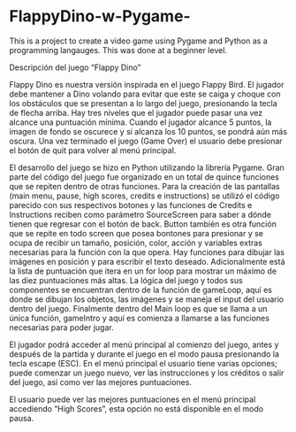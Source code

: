 # FlappyDino-w-Pygame-
This is a project to create a video game using Pygame and Python as a programming langauges. This was done at a beginner level.

Descripción del juego “Flappy Dino”

  Flappy Dino es nuestra versión inspirada en el juego Flappy Bird. El jugador debe mantener a Dino volando para evitar que este se caiga y choque con los obstáculos que se presentan a lo largo del juego, presionando la tecla de flecha arriba. Hay tres niveles que el jugador puede pasar una vez alcance una puntuación mínima. Cuando el jugador alcance 5 puntos, la imagen de fondo se oscurece y si alcanza los 10 puntos, se pondrá aún más oscura. Una vez terminado el juego (Game Over) el usuario debe presionar el botón de quit para volver al menú principal.
  
  El desarrollo del juego se hizo en Python utilizando la librería Pygame. Gran parte del código del juego fue organizado en un total de quince funciones que se repiten dentro de otras funciones. Para la creación de las pantallas (main menu, pause, high scores, credits e instructions) se utilizó el código parecido con sus respectivos botones y las funciones de Credits e Instructions reciben como parámetro SourceScreen para saber a dónde tienen que regresar con el botón de back. Button también es otra función que se repite en todo screen que posea bontones para presionar y se ocupa de recibir un tamaño, posición, color, acción y variables extras necesarias para la función con la que opera. Hay funciones para dibujar las imágenes en posición y para escribir el texto deseado. Adicionalmente está la lista de puntuación que itera en un for loop para mostrar un máximo de las diez puntuaciones más altas. La lógica del juego y todos sus componentes se encuentran dentro de la función de gameLoop, aquí es donde se dibujan los objetos, las imágenes y se maneja el input del usuario dentro del juego. Finalmente dentro del Main loop es que se llama a un única función, gameIntro y aquí es comienza a llamarse a las funciones necesarias para poder jugar.

  El jugador podrá acceder al menú principal al comienzo del juego, antes y después de la partida y durante el juego en el modo pausa presionando la tecla escape (ESC). En el menú principal el usuario tiene varias opciones; puede comenzar un juego nuevo, ver las instrucciones y los créditos o salir del juego, así como ver las mejores puntuaciones.

  El usuario puede ver las mejores puntuaciones en el menú principal 
accediendo “High Scores”, esta opción no está disponible en el modo 
pausa.
